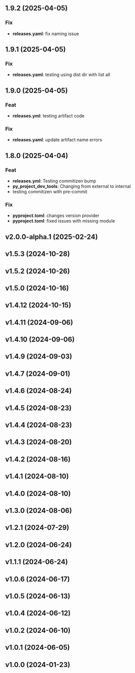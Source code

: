 ## 1.9.2 (2025-04-05)

### Fix

- **releases.yaml**: fix naming issue

## 1.9.1 (2025-04-05)

### Fix

- **releases.yaml**: testing using dist dir with list all

## 1.9.0 (2025-04-05)

### Feat

- **releases.yml**: testing artifact code

### Fix

- **releases.yaml**: update artifact name errors

## 1.8.0 (2025-04-04)

### Feat

- **releases.yml**: Testing commitizen bump
- **py_project_dev_tools**: Changing from external to internal
- testing commitizen with pre-commit

### Fix

- **pyproject.toml**: changes version provider
- **pyproject.toml**: fixed issues with missing module

## v2.0.0-alpha.1 (2025-02-24)

## v1.5.3 (2024-10-28)

## v1.5.2 (2024-10-26)

## v1.5.0 (2024-10-16)

## v1.4.12 (2024-10-15)

## v1.4.11 (2024-09-06)

## v1.4.10 (2024-09-06)

## v1.4.9 (2024-09-03)

## v1.4.7 (2024-09-01)

## v1.4.6 (2024-08-24)

## v1.4.5 (2024-08-23)

## v1.4.4 (2024-08-23)

## v1.4.3 (2024-08-20)

## v1.4.2 (2024-08-16)

## v1.4.1 (2024-08-10)

## v1.4.0 (2024-08-10)

## v1.3.0 (2024-08-06)

## v1.2.1 (2024-07-29)

## v1.2.0 (2024-06-24)

## v1.1.1 (2024-06-24)

## v1.0.6 (2024-06-17)

## v1.0.5 (2024-06-13)

## v1.0.4 (2024-06-12)

## v1.0.2 (2024-06-10)

## v1.0.1 (2024-06-05)

## v1.0.0 (2024-01-23)
